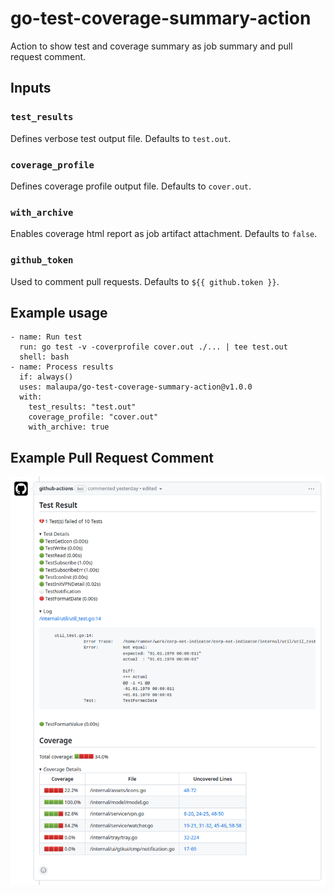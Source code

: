 # go-test-coverage-summary-action
Action to show test and coverage summary as job summary and pull request comment.

## Inputs

### `test_results`
Defines verbose test output file. Defaults to `test.out`.

### `coverage_profile`
Defines coverage profile output file. Defaults to `cover.out`.

### `with_archive`
Enables coverage html report as job artifact attachment. Defaults to `false`.

### `github_token`
Used to comment pull requests. Defaults to `${{ github.token }}`.

## Example usage
```
- name: Run test
  run: go test -v -coverprofile cover.out ./... | tee test.out
  shell: bash
- name: Process results
  if: always()
  uses: malaupa/go-test-coverage-summary-action@v1.0.0
  with:
    test_results: "test.out"
    coverage_profile: "cover.out"
    with_archive: true
```

## Example Pull Request Comment

![Screenshot](/screenshot.png)
